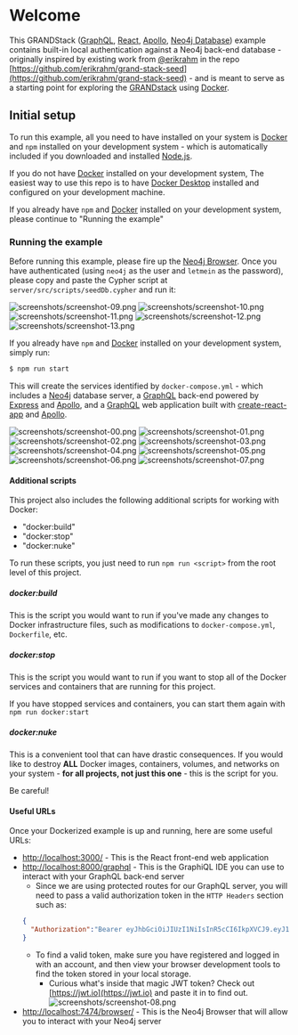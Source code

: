 # Welcome

This GRANDStack ([GraphQL](https://graphql.org), [React](https://reactjs.org), [Apollo](https://www.apollographql.com), [Neo4j Database](https://neo4j.com)) example contains built-in local authentication against a Neo4j back-end database - originally inspired by existing work from [@erikrahm](https://github.com/erikrahm) in the repo [https://github.com/erikrahm/grand-stack-seed](https://github.com/erikrahm/grand-stack-seed) - and is meant to serve as a starting point for exploring the [GRANDstack](https://grandstack.io/docs/getting-started-neo4j-graphql.html) using [Docker](https://www.docker.com).

## Initial setup

To run this example, all you need to have installed on your system is [Docker](https://www.docker.com) and `npm` installed on your development system - which is automatically included if you downloaded and installed [Node.js](https://nodejs.org/).

If you do not have [Docker](https://www.docker.com) installed on your development system, The easiest way to use this repo is to have [Docker Desktop](https://www.docker.com/products/docker-desktop) installed and configured on your development machine.

If you already have `npm` and [Docker](https://www.docker.com) installed on your development system, please continue to "Running the example"

### Running the example

Before running this example, please fire up the [Neo4j Browser](http://localhost:7474/browser/). Once you have authenticated (using `neo4j` as the user and `letmein` as the password), please copy and paste the Cypher script at `server/src/scripts/seedDb.cypher` and run it:

![screenshots/screenshot-09.png](screenshots/screenshot-09.png)
![screenshots/screenshot-10.png](screenshots/screenshot-10.png)
![screenshots/screenshot-11.png](screenshots/screenshot-11.png)
![screenshots/screenshot-12.png](screenshots/screenshot-12.png)
![screenshots/screenshot-13.png](screenshots/screenshot-13.png)

If you already have `npm` and [Docker](https://www.docker.com) installed on your development system, simply run:

```sh
$ npm run start
```

This will create the services identified by `docker-compose.yml` - which includes a [Neo4j](https://neo4j.com) database server, a [GraphQL](https://graphql.org) back-end powered by [Express](https://expressjs.com) and [Apollo](https://www.apollographql.com), and a [GraphQL](https://graphql.org) web application built with [create-react-app](https://create-react-app.dev) and [Apollo](https://www.apollographql.com).

![screenshots/screenshot-00.png](screenshots/screenshot-00.png)
![screenshots/screenshot-01.png](screenshots/screenshot-01.png)
![screenshots/screenshot-02.png](screenshots/screenshot-02.png)
![screenshots/screenshot-03.png](screenshots/screenshot-03.png)
![screenshots/screenshot-04.png](screenshots/screenshot-04.png)
![screenshots/screenshot-05.png](screenshots/screenshot-05.png)
![screenshots/screenshot-06.png](screenshots/screenshot-06.png)
![screenshots/screenshot-07.png](screenshots/screenshot-07.png)

#### Additional scripts

This project also includes the following additional scripts for working with Docker:

+ "docker:build"
+ "docker:stop"
+ "docker:nuke"

To run these scripts, you just need to run `npm run <script>` from the root level of this project.

##### docker:build

This is the script you would want to run if you've made any changes to Docker infrastructure files, such as modifications to `docker-compose.yml`, `Dockerfile`, etc.

##### docker:stop

This is the script you would want to run if you want to stop all of the Docker services and containers that are running for this project.

If you have stopped services and containers, you can start them again with `npm run docker:start`

##### docker:nuke

This is a convenient tool that can have drastic consequences. If you would like to destroy **ALL** Docker images, containers, volumes, and networks on your system - **for all projects, not just this one** - this is the script for you.

Be careful!

#### Useful URLs

Once your Dockerized example is up and running, here are some useful URLs:

+ [http://localhost:3000/](http://localhost:3000/) - This is the React front-end web application
+ [http://localhost:8000/graphql](http://localhost:8000/graphql) - This is the GraphiQL IDE you can use to interact with your GraphQL back-end server
  + Since we are using protected routes for our GraphQL server, you will need to pass a valid authorization token in the `HTTP Headers` section such as:
  ```json
  {
    "Authorization":"Bearer eyJhbGciOiJIUzI1NiIsInR5cCI6IkpXVCJ9.eyJ1c2VyIjp7ImlkIjoiZWQ5ZmVlZTgtZjdlZi00NTIxLWIwOWQtNGU5OTNlYjk5MDEwIiwidXNlcm5hbWUiOiJ0aGVyb2JicmVubmFuIn0sImlhdCI6MTU4MzExMTA2OCwiZXhwIjoxNTgzNzE1ODY4fQ.mMq9QCpXLtsGNb0HWMszz9gAD-c8rjidVVZku3geEQQ"
  }
  ```
    + To find a valid token, make sure you have registered and logged in with an account, and then view your browser development tools to find the token stored in your local storage.
      + Curious what's inside that magic JWT token? Check out [https://jwt.io](https://jwt.io) and paste it in to find out.
      ![screenshots/screenshot-08.png](screenshots/screenshot-08.png)
+ [http://localhost:7474/browser/](http://localhost:7474/browser/) - This is the Neo4j Browser that will allow you to interact with your Neo4j server
